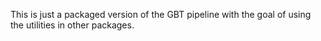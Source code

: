 This is just a packaged version of the GBT pipeline with the goal of
using the utilities in other packages.

